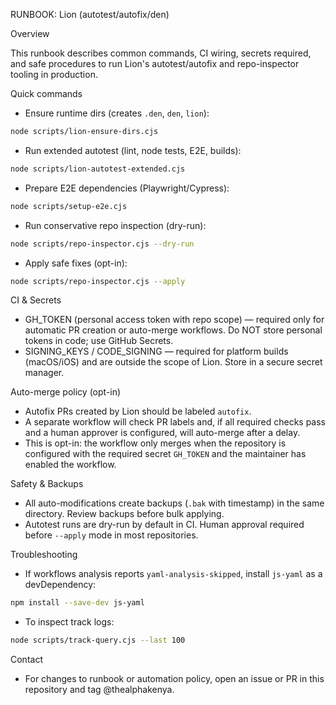 RUNBOOK: Lion (autotest/autofix/den)

Overview

This runbook describes common commands, CI wiring, secrets required, and safe procedures to run Lion's autotest/autofix and repo-inspector tooling in production.

Quick commands

- Ensure runtime dirs (creates `.den`, `den`, `lion`):

```bash
node scripts/lion-ensure-dirs.cjs
```

- Run extended autotest (lint, node tests, E2E, builds):

```bash
node scripts/lion-autotest-extended.cjs
```

- Prepare E2E dependencies (Playwright/Cypress):

```bash
node scripts/setup-e2e.cjs
```

- Run conservative repo inspection (dry-run):

```bash
node scripts/repo-inspector.cjs --dry-run
```

- Apply safe fixes (opt-in):

```bash
node scripts/repo-inspector.cjs --apply
```

CI & Secrets

- GH_TOKEN (personal access token with repo scope) — required only for automatic PR creation or auto-merge workflows. Do NOT store personal tokens in code; use GitHub Secrets.
- SIGNING_KEYS / CODE_SIGNING — required for platform builds (macOS/iOS) and are outside the scope of Lion. Store in a secure secret manager.

Auto-merge policy (opt-in)

- Autofix PRs created by Lion should be labeled `autofix`.
- A separate workflow will check PR labels and, if all required checks pass and a human approver is configured, will auto-merge after a delay.
- This is opt-in: the workflow only merges when the repository is configured with the required secret `GH_TOKEN` and the maintainer has enabled the workflow.

Safety & Backups

- All auto-modifications create backups (`.bak` with timestamp) in the same directory. Review backups before bulk applying.
- Autotest runs are dry-run by default in CI. Human approval required before `--apply` mode in most repositories.

Troubleshooting

- If workflows analysis reports `yaml-analysis-skipped`, install `js-yaml` as a devDependency:

```bash
npm install --save-dev js-yaml
```

- To inspect track logs:

```bash
node scripts/track-query.cjs --last 100
```

Contact

- For changes to runbook or automation policy, open an issue or PR in this repository and tag @thealphakenya.
